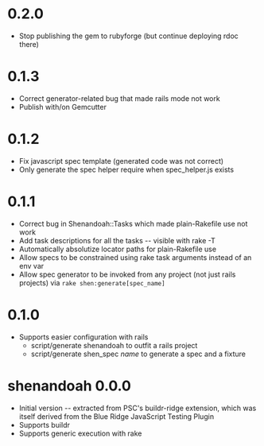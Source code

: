 0.2.0
=====

* Stop publishing the gem to rubyforge (but continue deploying rdoc there)

0.1.3
=====

* Correct generator-related bug that made rails mode not work
* Publish with/on Gemcutter

0.1.2
=====

* Fix javascript spec template (generated code was not correct)
* Only generate the spec helper require when spec_helper.js exists

0.1.1
=====

* Correct bug in Shenandoah::Tasks which made plain-Rakefile use not work
* Add task descriptions for all the tasks -- visible with rake -T
* Automatically absolutize locator paths for plain-Rakefile use
* Allow specs to be constrained using rake task arguments instead of an env var
* Allow spec generator to be invoked from any project (not just rails projects) via `rake shen:generate[spec_name]`

0.1.0
=====

* Supports easier configuration with rails
  * script/generate shenandoah to outfit a rails project
  * script/generate shen_spec *name* to generate a spec and a fixture

shenandoah 0.0.0
================

* Initial version -- extracted from PSC's buildr-ridge extension, which was itself derived from the Blue Ridge JavaScript Testing Plugin
* Supports buildr
* Supports generic execution with rake
